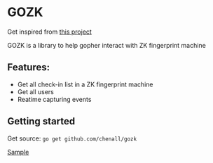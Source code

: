 # GOZK

Get inspired from [this project](https://github.com/fananimi/pyzk)

GOZK is a library to help gopher interact with ZK fingerprint machine

## Features:

- Get all check-in list in a ZK fingerprint machine
- Get all users
- Reatime capturing events

## Getting started

Get source: ```go get github.com/chenall/gozk```

[Sample](examples/main.go)
